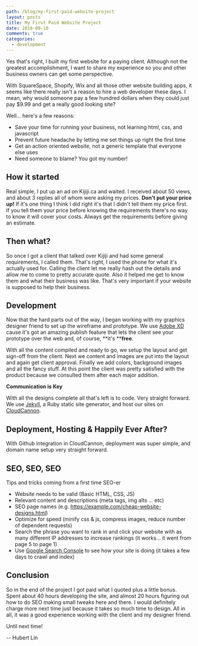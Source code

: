 ```yaml
---
path: /blog/my-first-paid-website-project
layout: posts
title: My First Paid Website Project
date: 2018-09-10
comments: true
categories:
  - development
---
```


Yes that's right, I built my first website for a paying client. Although not the greatest accomplishment, I want to share my experience so you and other business owners can get some perspective.

With SquareSpace, Shopify, Wix and all those other website building apps, it seems like there really isn't a reason to hire a web developer these days. I mean, why would someone pay a few hundred dollars when they could just pay $9.99 and get a really good looking site?

Well… here's a few reasons:

* Save your time for running your business, not learning html, css, and javascript
* Prevent future headache by letting me set things up right the first time
* Get an action oriented website, not a generic template that everyone else uses
* Need someone to blame? You got my number!

## How it started

Real simple, I put up an ad on Kijiji.ca and waited. I received about 50 views, and about 3 replies all of whom were asking my prices. **Don't put your price up!** If it's one thing I think I did right it's that I didn't tell them my price first. If you tell them your price before knowing the requirements there's no way to know it will cover your costs. Always get the requirements before giving an estimate.

## Then what?

So once I got a client that talked over Kijiji and had some general requirements, I called them. That's right, I used the phone for what it's actually used for. Calling the client let me really hash out the details and allow me to come to pretty accurate quote. Also it helped me get to know them and what their business was like. That's very important if your website is supposed to help their business.

## Development

Now that the hard parts out of the way, I began working with my graphics designer friend to set up the wireframe and prototype. We use [Adobe XD](https://www.adobe.com/ca/products/xd.html) cause it's got an amazing publish feature that lets the client see your prototype over the web and, of course, **it's&nbsp;****free**.

With all the content compiled and ready to go, we setup the layout and get sign-off from the client. Next we content and images are put into the layout and again get client approval. Finally we add colors, background images and all the fancy stuff. At this point the client was pretty satisfied with the product because we consulted them after each major addition.

**Communication is Key**

With all the designs complete all that's left is to code. Very straight forward. We use [Jekyll](https://jekyllrb.com/), a Ruby static site generator, and host our sites on [CloudCannon](https://cloudcannon.com/).

## Deployment, Hosting & Happily Ever After?

With Github integration in CloudCannon, deployment was super simple, and domain name setup very straight forward.

## SEO, SEO, SEO

Tips and tricks coming from a first time SEO-er

* Website needs to be valid (Basic HTML, CSS, JS)
* Relevant content and descriptions (meta tags, img alts … etc)
* SEO page names (e.g. https://example.com/cheap-website-designs.html)
* Optimize for speed (minify css & js, compress images, reduce number of dependent requests)
* Search the phrase you want to rank in and click your website with as many different IP addresses to increase rankings (it works... it went from page 5 to page 1)
* Use [Google Search Console](https://search.google.com/search-console/about) to see how your site is doing (it takes a few days to crawl and index)

## Conclusion

So in the end of the project I got paid what I quoted plus a little bonus. Spent about 40 hours developing the site, and almost 20 hours figuring out how to do SEO making small tweaks here and there. I would definitely charge more next time just because it takes so much time to design. All in all, it was a good experience working with the client and my designer friend.

Until next time!

-- Hubert Lin